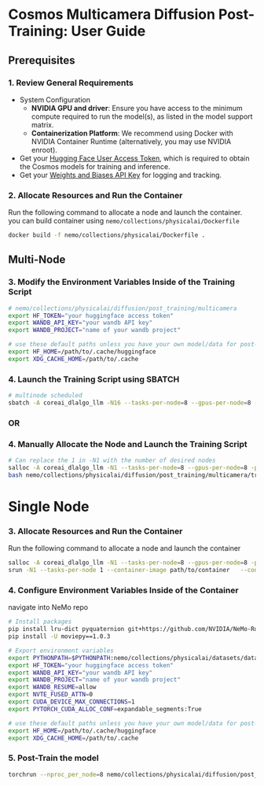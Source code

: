 # Cosmos Multicamera Diffusion Post-Training: User Guide

## Prerequisites

### 1. Review General Requirements

- System Configuration
  - **NVIDIA GPU and driver**: Ensure you have access to the minimum compute required to run the model(s), as listed in the model support matrix.
  - **Containerization Platform**: We recommend using Docker with NVIDIA Container Runtime (alternatively, you may use NVIDIA enroot).
- Get your [Hugging Face User Access Token](https://huggingface.co/docs/hub/en/security-tokens), which is required to obtain the Cosmos models for training and inference.
- Get your [Weights and Biases API Key](https://docs.wandb.ai/support/find_api_key/) for logging and tracking.

### 2. Allocate Resources and Run the Container

Run the following command to allocate a node and launch the container. you can build container using `nemo/collections/physicalai/Dockerfile`
```bash
docker build -f nemo/collections/physicalai/Dockerfile .
```


## Multi-Node

### 3. Modify the Environment Variables Inside of the Training Script

```bash
# nemo/collections/physicalai/diffusion/post_training/multicamera
export HF_TOKEN="your huggingface access token"
export WANDB_API_KEY="your wandb API key"
export WANDB_PROJECT="name of your wandb project"

# use these default paths unless you have your own model/data for post-training
export HF_HOME=/path/to/.cache/huggingface
export XDG_CACHE_HOME=/path/to/.cache
```

### 4. Launch the Training Script using SBATCH

```bash
# multinode scheduled
sbatch -A coreai_dlalgo_llm -N16 --tasks-per-node=8 --gpus-per-node=8 -p polar,polar3,polar4 --dependency=singleton --signal=TERM@600 -t 4:00:0 nemo/collections/physicalai/diffusion/post_training/multicamera/train.sh
```

### OR

### 4. Manually Allocate the Node and Launch the Training Script

```bash
# Can replace the 1 in -N1 with the number of desired nodes
salloc -A coreai_dlalgo_llm -N1 --tasks-per-node=8 --gpus-per-node=8 -p interactive -t 4:00:0
bash nemo/collections/physicalai/diffusion/post_training/multicamera/train.sh
```


# Single Node

### 3. Allocate Resources and Run the Container

Run the following command to allocate a node and launch the container

```bash
salloc -A coreai_dlalgo_llm -N1 --tasks-per-node=8 --gpus-per-node=8 -p interactive -t 4:00:0
srun -N1 --tasks-per-node 1 --container-image path/to/container   --container-mounts "/lustre:/lustre/,/home:/home" --no-container-mount-home     --pty bash
```

### 4. Configure Environment Variables Inside of the Container

navigate into NeMo repo

```bash
# Install packages
pip install lru-dict pyquaternion git+https://github.com/NVIDIA/NeMo-Run.git@f07877f80dbfc91c4d37683864cf2552b96d62f1
pip install -U moviepy==1.0.3

# Export environment variables
export PYTHONPATH=$PYTHONPATH:nemo/collections/physicalai/datasets/dataverse
export HF_TOKEN="your huggingface access token"
export WANDB_API_KEY="your wandb API key"
export WANDB_PROJECT="name of your wandb project"
export WANDB_RESUME=allow
export NVTE_FUSED_ATTN=0 
export CUDA_DEVICE_MAX_CONNECTIONS=1
export PYTORCH_CUDA_ALLOC_CONF=expandable_segments:True

# use these default paths unless you have your own model/data for post-training
export HF_HOME=/path/to/.cache/huggingface
export XDG_CACHE_HOME=/path/to/.cache
```

### 5. Post-Train the model
```bash
torchrun --nproc_per_node=8 nemo/collections/physicalai/diffusion/post_training/multicamera/multicamera.py 
```

